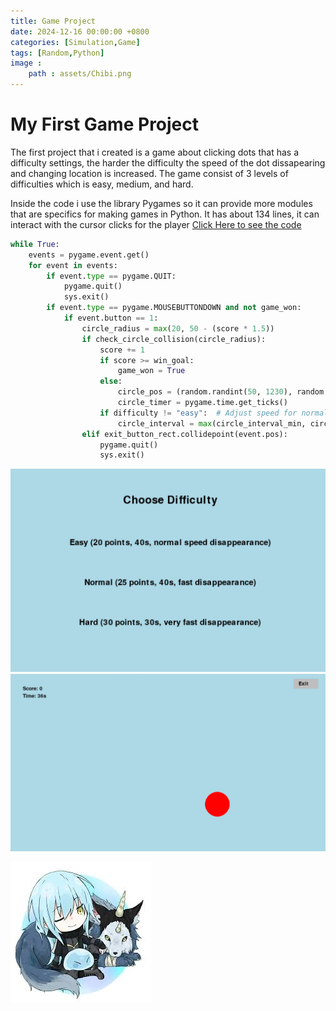 ```yaml
---
title: Game Project
date: 2024-12-16 00:00:00 +0800
categories: [Simulation,Game]
tags: [Random,Python]
image :
    path : assets/Chibi.png
---
```


# My First Game Project
The first project that i created is a game about clicking dots that has a difficulty settings, the harder the difficulty the speed of the dot dissapearing and changing location is increased. The game consist of 3 levels of difficulties which is easy, medium, and hard.

Inside the code i use the library Pygames so it can provide more modules that are specifics for making games in Python. It has about 134 lines, it can interact with the cursor clicks for the player
[Click Here to see the code](https://github.com/Nandes012/First-Game-Project/blob/main/Click-The-Circle.py)

```python
while True:
    events = pygame.event.get()
    for event in events:
        if event.type == pygame.QUIT:
            pygame.quit()
            sys.exit()
        if event.type == pygame.MOUSEBUTTONDOWN and not game_won:
            if event.button == 1:
                circle_radius = max(20, 50 - (score * 1.5))
                if check_circle_collision(circle_radius):
                    score += 1
                    if score >= win_goal:
                        game_won = True
                    else:
                        circle_pos = (random.randint(50, 1230), random.randint(50, 670))
                        circle_timer = pygame.time.get_ticks()
                    if difficulty != "easy":  # Adjust speed for normal and hard
                        circle_interval = max(circle_interval_min, circle_interval_base - score * 50)
                elif exit_button_rect.collidepoint(event.pos):
                    pygame.quit()
                    sys.exit()
``` 
![Difficulty](assets/Difficulty.png)
![Gameplay](assets/Gameplay.png)



![Cute](assets/Chibi2.jpg)